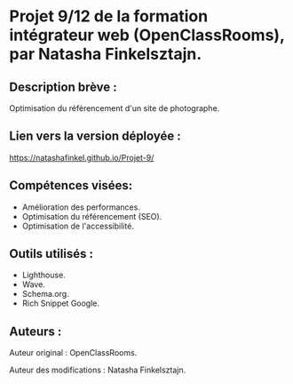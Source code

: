 # Projet 9/12 de la formation intégrateur web (OpenClassRooms), par Natasha Finkelsztajn.

## Description brève : 
Optimisation du référencement d'un site de photographe.

## Lien vers la version déployée : 
https://natashafinkel.github.io/Projet-9/


## Compétences visées:
- Amélioration des performances.
- Optimisation du référencement (SEO).
- Optimisation de l'accessibilité.

## Outils utilisés : 
- Lighthouse.
- Wave.
- Schema.org.
- Rich Snippet Google.

## Auteurs : 

Auteur original : OpenClassRooms.

Auteur des modifications : Natasha Finkelsztajn.